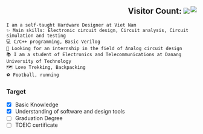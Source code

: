<h2 align="right">Visitor Count:
<img align="right" src="https://profile-counter.glitch.me/bathanh0309/count.svg" /> 
<img src="https://readme-typing-svg.herokuapp.com/?font=Righteous&size=35&center=true&vCenter=true&width=1000&height=70&duration=3000&lines=Hi+There!+👋;+I'm+Ba+Thanh!;" />
</h2>

```
I am a self-taught Hardware Designer at Viet Nam
✨ Main skills: Electronic circuit design, Circuit analysis, Circuit simulation and testing
💻 C/C++ programming, Basic Verilog
📝 Looking for an internship in the field of Analog circuit design
📚 I am a student of Electronics and Telecommunications at Danang University of Technology
🗺 Love Trekking, Backpacking
️⚽ Football, running
```
### Target
- [x] Basic Knowledge
- [x] Understanding of software and design tools
- [ ] Graduation Degree
- [ ] TOEIC certificate
